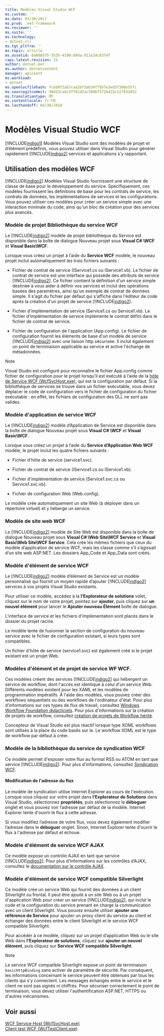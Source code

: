 ```yaml
---
title: Modèles Visual Studio WCF
ms.custom: ''
ms.date: 03/30/2017
ms.prod: .net-framework
ms.reviewer: ''
ms.suite: ''
ms.technology:
- dotnet-clr
ms.tgt_pltfrm: ''
ms.topic: article
ms.assetid: 6a608575-3535-4190-89da-911e24c8374f
caps.latest.revision: 31
author: dotnet-bot
ms.author: dotnetcontent
manager: wpickett
ms.workload:
- dotnet
ms.openlocfilehash: fceb0f2ab7caa2bf3ab34ff957e3ed5f300e557c
ms.sourcegitcommit: 94d33cadc5ff81d2ac389bf5f26422c227832052
ms.translationtype: MT
ms.contentlocale: fr-FR
ms.lasthandoff: 04/30/2018
---
```

# <a name="wcf-visual-studio-templates"></a>Modèles Visual Studio WCF
[!INCLUDE[indigo1](../../../includes/indigo1-md.md)] Modèles Visual Studio sont des modèles de projet et d’élément prédéfinis, vous pouvez utiliser dans Visual Studio pour générer rapidement [!INCLUDE[indigo2](../../../includes/indigo2-md.md)] services et applications s’y rapportant.  
  
## <a name="using-the-wcf-templates"></a>Utilisation des modèles WCF  
 [!INCLUDE[indigo2](../../../includes/indigo2-md.md)] Modèles Visual Studio fournissent une structure de classe de base pour le développement du service. Spécifiquement, ces modèles fournissent les définitions de base pour les contrats de service, les contrats de données, les implémentations de services et les configurations. Vous pouvez utiliser ces modèles pour créer un service simple avec une interaction minimale du code, ainsi qu'un bloc de création pour des services plus avancés.  
  
### <a name="wcf-service-library-project-template"></a>Modèle de projet Bibliothèque du service WCF  
 Le [!INCLUDE[indigo2](../../../includes/indigo2-md.md)] modèle de projet bibliothèque du Service est disponible dans la boîte de dialogue Nouveau projet sous **Visual C# \WCF** et **Visual Basic\WCF**.  
  
 Lorsque vous créez un projet à l’aide du **Service WCF** modèle, le nouveau projet inclut automatiquement les trois fichiers suivants :  
  
-   Fichier de contrat de service (IService1.cs ou IService1.vb). Le fichier de contrat de service est une interface qui possède des attributs de service [!INCLUDE[indigo2](../../../includes/indigo2-md.md)]. Ce fichier contient la définition d'un service simple destinée à vous aider à définir vos services et inclut des opérations basées des paramètres, ainsi qu'un exemple de contrat de données simple. Il s'agit du fichier par défaut qui s'affiche dans l'éditeur de code après la création d'un projet de service [!INCLUDE[indigo2](../../../includes/indigo2-md.md)].  
  
-   Fichier d'implémentation de service (Service1.cs ou Service1.vb). Le fichier d'implémentation de service implémente le contrat défini dans le fichier de contrat de service.  
  
-   Fichier de configuration de l'application (App.config). Le fichier de configuration fournit les éléments de base d'un modèle de service [!INCLUDE[indigo2](../../../includes/indigo2-md.md)] avec une liaison http sécurisée. Il inclut également un point de terminaison applicable au service et active l'échange de métadonnées.  
  
> [!NOTE]
>  Visual Studio est configuré pour reconnaître le fichier App.config comme fichier de configuration pour le projet lorsqu’il est exécuté à l’aide de la [hôte de Service WCF (WcfSvcHost.exe)](../../../docs/framework/wcf/wcf-service-host-wcfsvchost-exe.md), qui est la configuration par défaut. Si la bibliothèque de services se trouve dans un fichier exécutable, vous devez déplacer le code de configuration vers le fichier de configuration du fichier exécutable : en effet, les fichiers de configuration des DLL ne sont pas valides.  
  
### <a name="wcf-service-application-template"></a>Modèle d'application de service WCF  
 Le [!INCLUDE[indigo2](../../../includes/indigo2-md.md)] modèle d’Application de Service est disponible dans la boîte de dialogue Nouveau projet sous **Visual C# \WCF** et **Visual Basic\WCF**.  
  
 Lorsque vous créez un projet à l’aide du **Service d’Application Web WCF** modèle, le projet inclut les quatre fichiers suivants :  
  
-   Fichier d'hôte de service (service1.svc).  
  
-   Fichier de contrat de service (IService1.cs ou IService1.vb).  
  
-   Fichier d'implémentation de service (Service1.svc.cs ou Service1.svc.vb).  
  
-   Fichier de configuration Web (Web.config).  
  
 Le modèle crée automatiquement un site Web (à déployer dans un répertoire virtuel) et y héberge un service.  
  
### <a name="wcf-web-site-template"></a>Modèle de site web WCF  
 Le [!INCLUDE[indigo2](../../../includes/indigo2-md.md)] modèle de Site Web est disponible dans la boîte de dialogue Nouveau projet sous **Visual C# \Web Site\WCF Service** et **Visual Basic\Web Site\WCF Service**. Cela crée les mêmes fichiers que ceux du modèle d’application de service WCF, mais les classe comme s’il s’agissait d’un site web ASP.NET. Les dossiers App_Code et App_Data sont créés.  
  
### <a name="wcf-service-item-template"></a>Modèle d'élément de service WCF  
 Le [!INCLUDE[indigo2](../../../includes/indigo2-md.md)] modèle d’élément de Service est un modèle personnalisé qui fournit un moyen rapide d’ajouter [!INCLUDE[indigo2](../../../includes/indigo2-md.md)] services à vos projets Visual Studio existants.  
  
 Pour utiliser ce modèle, accédez à la **l’Explorateur de solutions** volet, cliquez sur le nom de votre projet, pointez sur **ajouter**, puis cliquez sur **un nouvel élément** pour lancer le **Ajouter nouveau Élément** boîte de dialogue.  
  
 L’interface de service et les fichiers d’implémentation sont placés dans le dossier du projet racine.  
  
 Le modèle tente de fusionner la section de configuration du nouveau service avec le fichier de configuration existant, si leurs types sont compatibles.  
  
 Un fichier d'hôte de service (service1.svc) est également créé si le projet existant est un projet Web.  
  
### <a name="wcf-wf-service-project-and-item-template"></a>Modèles d'élément et de projet de service WF WCF.  
 Ces modèles créent des services [!INCLUDE[indigo2](../../../includes/indigo2-md.md)] qui hébergent un service de workflow, dont l'accès est identique à celui d'un service Web. Différents modèles existent pour les XAML et les modèles de programmation impératifs. À l'aide des modèles, vous pouvez créer des workflows séquentiels ou des workflows de l'ordinateur d'état. Pour plus d’informations sur ces types de flux de travail, consultez [Windows Workflow Foundation didacticiels](http://msdn.microsoft.com/library/e9705654-bd96-4b56-8d98-f1f118112d97). Pour plus d’informations sur la création de projets de workflow, consultez [création de projets de Workflow hérité](/visualstudio/workflow-designer/creating-legacy-workflow-projects).  
  
 Concepteur de Visual Studio est plus réactif lorsque type XOML workflows sont utilisés à la place du code basés sur le. Le workflow XOML est le type de workflow par défaut à créer.  
  
### <a name="wcf-syndication-service-library-template"></a>Modèle de la bibliothèque du service de syndication WCF  
 Ce modèle permet d'exposer votre flux au format RSS ou ATOM en tant que service [!INCLUDE[indigo2](../../../includes/indigo2-md.md)]. Pour plus d’informations, consultez [Syndication WCF](../../../docs/framework/wcf/feature-details/wcf-syndication.md).  
  
#### <a name="changing-the-address-of-the-feed"></a>Modification de l'adresse du flux  
 Le modèle de syndication utilise Internet Explorer au cours de l'exécution. Lorsque vous cliquez sur votre projet dans **l’Explorateur de Solutions** dans Visual Studio, sélectionnez **propriétés**, puis sélectionnez le **déboguer** onglet et vous pouvez voir l’adresse par défaut de la modèle. Internet Explorer tente d'ouvrir le flux à cette adresse.  
  
 Si vous modifiez l’adresse de votre flux, vous devez également modifier l’adresse dans le **déboguer** onglet. Sinon, Internet Explorer tente d'ouvrir le flux à l'adresse par défaut et échoue.  
  
### <a name="ajax-enabled-wcf-service-item-template"></a>Modèle d'élément de service WCF AJAX  
 Ce modèle expose un contrôle AJAX en tant que service [!INCLUDE[indigo2](../../../includes/indigo2-md.md)]. Pour plus d’informations sur les contrôles d’AJAX, consultez le [documentation sur le contrôle AJAX](http://go.microsoft.com/fwlink/?LinkId=96717).  
  
### <a name="silverlight-enabled-wcf-service-item-template"></a>Modèle d'élément de service WCF compatible Silverlight  
 Ce modèle crée un service Web qui fournit des données à un client Silverlight ou frontal. Il peut être ajouté à un site Web ou à un projet d'application Web pour créer un service [!INCLUDE[indigo2](../../../includes/indigo2-md.md)], qui inclut le code et la configuration du service prenant en charge la communication avec un client Silverlight. Vous pouvez ensuite utiliser **ajouter une référence de Service** pour ajouter un proxy client du service au client et échanger des données entre le client Silverlight et le service WCF compatible Silverlight.  
  
 Pour accéder à ce modèle, cliquez sur un projet d’application Web ou le site Web dans **l’Explorateur de solutions**, cliquez sur **ajouter un nouvel élément**, puis cliquez sur **Service WCF compatible Silverlight**.  
  
> [!NOTE]
>  Le service WCF compatible Silverlight expose un point de terminaison `basicHttpBinding` sans activer de paramètre de sécurité. Par conséquent, les informations concernant le service peuvent être obtenues par tous les clients qui s'y connectent. Les messages échangés entre le service et le client ne sont pas signés ni chiffrés. Pour sécuriser correctement le point de terminaison, vous devez utiliser l'authentification ASP.NET, HTTPS ou d'autres mécanismes.  
  
## <a name="see-also"></a>Voir aussi  
 [WCF Service Host (WcfSvcHost.exe)](../../../docs/framework/wcf/wcf-service-host-wcfsvchost-exe.md)  
 [Client test WCF (WcfTestClient.exe)](../../../docs/framework/wcf/wcf-test-client-wcftestclient-exe.md)
